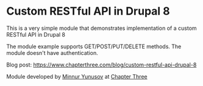 # Custom RESTful API in Drupal 8

This is a very simple module that demonstrates implementation of a custom RESTful API in Drupal 8

The module example supports GET/POST/PUT/DELETE methods. The module doesn't have authentication.

Blog post: https://www.chapterthree.com/blog/custom-restful-api-drupal-8

Module developed by [Minnur Yunusov](https://www.minnur.com) at [Chapter Three](https://www.chapterthree.com)
